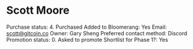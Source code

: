 # Scott Moore

Purchase status: 4. Purchased
Added to Bloomerang: Yes
Email: scott@gitcoin.co
Owner: Gary Sheng
Preferred contact method: Discord
Promotion status: 0. Asked to promote
Shortlist for Phase 1?: Yes